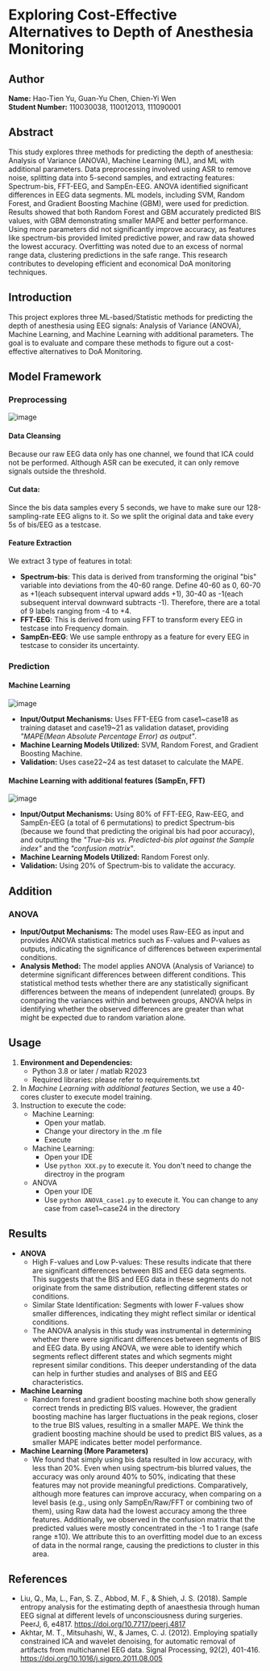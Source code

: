 # Exploring Cost-Effective Alternatives to Depth of Anesthesia Monitoring
 
## Author
**Name:** Hao-Tien Yu, Guan-Yu Chen, Chien-Yi Wen  
**Student Number:** 110030038, 110012013, 111090001

## Abstract
This study explores three methods for predicting the depth of anesthesia: Analysis of Variance (ANOVA), Machine Learning (ML), and ML with additional parameters. Data preprocessing involved using ASR to remove noise, splitting data into 5-second samples, and extracting features: Spectrum-bis, FFT-EEG, and SampEn-EEG. ANOVA identified significant differences in EEG data segments. ML models, including SVM, Random Forest, and Gradient Boosting Machine (GBM), were used for prediction. Results showed that both Random Forest and GBM accurately predicted BIS values, with GBM demonstrating smaller MAPE and better performance. Using more parameters did not significantly improve accuracy, as features like spectrum-bis provided limited predictive power, and raw data showed the lowest accuracy. Overfitting was noted due to an excess of normal range data, clustering predictions in the safe range. This research contributes to developing efficient and economical DoA monitoring techniques.

## Introduction
This project explores three ML-based/Statistic methods for predicting the depth of anesthesia using EEG signals: Analysis of Variance (ANOVA), Machine Learning, and Machine Learning with additional parameters. The goal is to evaluate and compare these methods to figure out a cost-effective alternatives to DoA Monitoring.

## Model Framework

### Preprocessing
![image](https://hackmd.io/_uploads/rkn8FQJBR.png)

#### Data Cleansing
Because our raw EEG data only has one channel, we found that ICA could not be performed. Although ASR can be executed, it can only remove signals outside the threshold.



#### Cut data:
Since the bis data samples every 5 seconds, we have to make sure our 128-sampling-rate EEG aligns to it. So we split the original data and take every 5s of bis/EEG as a testcase.

#### Feature Extraction
We extract 3 type of features in total:
* **Spectrum-bis**: This data is derived from transforming the original "bis" variable into deviations from the 40-60 range. Define 40-60 as 0, 60-70 as +1(each subsequent interval upward adds +1), 30-40 as -1(each subsequent interval downward subtracts -1). Therefore, there are a total of 9 labels ranging from -4 to +4.
* **FFT-EEG**: This is derived from using FFT to transform every EEG in testcase into Frequency domain.
* **SampEn-EEG**: We use sample enthropy as a feature for every EEG in testcase to consider its uncertainty.


### Prediction

#### Machine Learning
![image](https://hackmd.io/_uploads/HyphoN1H0.png)
- **Input/Output Mechanisms:** Uses FFT-EEG from case1~case18 as training dataset and case19~21 as validation dataset, providing *"MAPE(Mean Absolute Percentage Error) as output"*.
- **Machine Learning Models Utilized:** SVM, Random Forest, and Gradient Boosting Machine.
- **Validation:** Uses case22~24 as test dataset to calculate the MAPE.

#### Machine Learning with additional features (SampEn, FFT)
![image](https://hackmd.io/_uploads/ryZjSUJBC.png)
- **Input/Output Mechanisms:** Using 80% of FFT-EEG, Raw-EEG, and SampEn-EEG (a total of 6 permutations) to predict Spectrum-bis (because we found that predicting the original bis had poor accuracy), and outputting the *"True-bis vs. Predicted-bis plot against the Sample index"* and the *"confusion matrix"*.
- **Machine Learning Models Utilized:** Random Forest only.
- **Validation:** Using 20% of Spectrum-bis to validate the accuracy.

## Addition
### ANOVA
- **Input/Output Mechanisms:** The model uses Raw-EEG as input and provides ANOVA statistical metrics such as F-values and P-values as outputs, indicating the significance of differences between experimental conditions.
- **Analysis Method:** The model applies ANOVA (Analysis of Variance) to determine significant differences between different conditions. This statistical method tests whether there are any statistically significant differences between the means of independent (unrelated) groups. By comparing the variances within and between groups, ANOVA helps in identifying whether the observed differences are greater than what might be expected due to random variation alone.


## Usage
1. **Environment and Dependencies:**
   - Python 3.8 or later / matlab R2023
   - Required libraries: please refer to requirements.txt
2. In *Machine Learning with additional features* Section, we use a 40-cores cluster to execute model training.
3. Instruction to execute the code:
    * Machine Learning:
        - Open your matlab.
        - Change your directory in the .m file
        - Execute
    * Machine Learning:
        - Open your IDE
        - Use `python XXX.py` to execute it. You don't need to change the directroy in the program
    * ANOVA
        - Open your IDE
        - Use `python ANOVA_case1.py` to execute it. You can change to any case from case1~case24 in the directory


## Results
- **ANOVA**
    - High F-values and Low P-values: These results indicate that there are significant differences between BIS and EEG data segments. This suggests that the BIS and EEG data in these segments do not originate from the same distribution, reflecting different states or conditions.
    - Similar State Identification: Segments with lower F-values show smaller differences, indicating they might reflect similar or identical conditions.
    - The ANOVA analysis in this study was instrumental in determining whether there were significant differences between segments of BIS and EEG data. By using ANOVA, we were able to identify which segments reflect different states and which segments might represent similar conditions. This deeper understanding of the data can help in further studies and analyses of BIS and EEG characteristics.
- **Machine Learning** 
    - Random forest and gradient boosting machine both show generally correct trends in predicting BIS values. However, the gradient boosting machine has larger fluctuations in the peak regions, closer to the true BIS values, resulting in a smaller MAPE. We think the gradient boosting machine should be used to predict BIS values, as a smaller MAPE indicates better model performance.
- **Machine Learning (More Parameters)** 
    - We found that simply using bis data resulted in low accuracy, with less than 20%. Even when using spectrum-bis blurred values, the accuracy was only around 40% to 50%, indicating that these features may not provide meaningful predictions. Comparatively, although more features can improve accuracy, when comparing on a level basis (e.g., using only SampEn/Raw/FFT or combining two of them), using Raw data had the lowest accuracy among the three features. Additionally, we observed in the confusion matrix that the predicted values were mostly concentrated in the -1 to 1 range (safe range ±10). We attribute this to an overfitting model due to an excess of data in the normal range, causing the predictions to cluster in this area.

## References
* Liu, Q., Ma, L., Fan, S. Z., Abbod, M. F., & Shieh, J. S. (2018). Sample entropy analysis for the estimating depth of anaesthesia through human EEG signal at different levels of unconsciousness during surgeries. PeerJ, 6, e4817. https://doi.org/10.7717/peerj.4817
* Akhtar, M. T., Mitsuhashi, W., & James, C. J. (2012). Employing spatially constrained ICA and wavelet denoising, for automatic removal of artifacts from multichannel EEG data. Signal Processing, 92(2), 401-416. https://doi.org/10.1016/j.sigpro.2011.08.005
